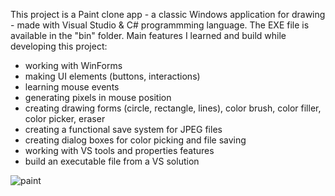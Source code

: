 This project is a Paint clone app - a classic Windows application for drawing - made with Visual Studio & C# programmming language. The EXE file is available in the "bin" folder.
Main features I learned and build while developing this project:
- working with WinForms
- making UI elements (buttons, interactions)
- learning mouse events
- generating pixels in mouse position
- creating drawing forms (circle, rectangle, lines), color brush, color filler, color picker, eraser
- creating a functional save system for JPEG files
- creating dialog boxes for color picking and file saving
- working with VS tools and properties features
- build an executable file from a VS solution

![paint](https://user-images.githubusercontent.com/115250887/206472317-009553d4-e0e9-4920-b6b1-09de2248e50b.PNG)
